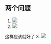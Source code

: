 ## 两个问题

1. ![](http://ss1.sinaimg.cn/large/cfc08357gy1fdkdiup8w2j20zp0cjtah)
2. ![](http://ss1.sinaimg.cn/large/cfc08357gy1fdkdklkx7lj20yd0b0403)

  这样应该就好了
3. ![](http://ss1.sinaimg.cn/large/cfc08357gy1fdkdlac44tj20ui0k1dio)
